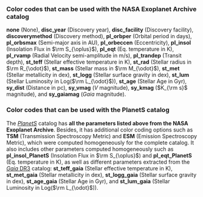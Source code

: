 ### Color codes that can be used with the NASA Exoplanet Archive catalog
 
**none** (None),  **disc_year** (Discovery year), **disc_facility** (Discovery facility), **discoverymethod** (Discovery method),  **pl_orbper** (Orbital period in days), **pl_orbsmax** (Semi-major axis  in AU), **pl_orbeccen** (Eccentricity), **pl_insol** (Insolation Flux in $\rm S_{\oplus}$), **pl_eqt** (Eq. temperature  in K), **pl_rvamp** (Radial Velocity semi-amplitude in m/s), **pl_trandep** (Transit depth), **st_teff** (Stellar effective temperature in K), **st_rad** (Stellar radius in $\rm R_{\odot}$), **st_mass** (Stellar mass in $\rm M_{\odot}$), **st_met** (Stellar metallicity in dex), **st_logg** (Stellar surface gravity in dex), **st_lum** (Stellar Luminosity in Log($\rm L_{\odot}$)), **st_age** (Stellar Age in Gyr), **sy_dist** (Distance in pc), **sy_vmag** ($V$ magnitude), **sy_kmag** ($K_{\rm s}$ magnitude), and **sy_gaiamag** ($Gaia$ magnitude). 
 
### Color codes that can be used with the PlanetS catalog

The [*PlanetS*](https://dace.unige.ch/exoplanets/) catalog has **all the parameters listed above from the NASA Exoplanet Archive**. Besides, it has additional color coding options such as **TSM** (Transmission Spectroscopy Metric) and **ESM** (Emission Spectroscopy Metric), which were computed homogeneously for the complete catalog. It also includes other parameters computed homogeneously such as **pl_insol_PlanetS** (Insolation Flux in $\rm S_{\oplus}$) and **pl_eqt_PlanetS** (Eq. temperature  in K), as well as different parameters extracted from the [*Gaia* DR3](https://ui.adsabs.harvard.edu/abs/2023A%26A...674A...1G/abstract) catalog: **st_teff_gaia** (Stellar effective temperature in K), **st_met_gaia** (Stellar metallicity in dex), **st_logg_gaia** (Stellar surface gravity in dex), **st_age_gaia** (Stellar Age in Gyr), and **st_lum_gaia** (Stellar Luminosity in Log($\rm L_{\odot}$)).
